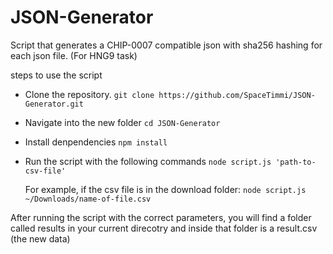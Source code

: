 # JSON-Generator
Script that generates a CHIP-0007 compatible json with sha256 hashing for each json file. (For HNG9 task)

steps to use the script
* Clone the repository. `git clone https://github.com/SpaceTimmi/JSON-Generator.git`
* Navigate into the new folder `cd JSON-Generator`
* Install denpendencies `npm install`
* Run the script with the following commands `node script.js 'path-to-csv-file'`

  For example, if the csv file is in the download folder:
  `node script.js ~/Downloads/name-of-file.csv`

After running the script with the correct parameters, you will find a folder called results in your current direcotry and inside that folder is a result.csv (the new data) 


